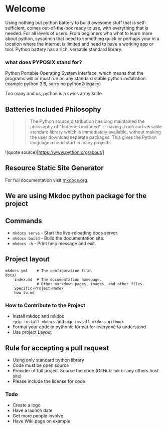 # Welcome 

Using nothing but python battery to build awesome stuff that is self-sufficient, comes out-of-the-box ready to use, with everything that is needed. For all levels of users. From beginners who what to learn more about python, sysadmin that need to something quick or perhaps your in a location where the internet is limited and need to have a working app or tool. Python battery has a rich, versatile standard library.

### what does PYPOSIX stand for?

Python Portable Operating System Interface, which means that the programs will or must run on any standard stable python installation. example python 3.6, sorry no python2(legacy)

Too many and us, python is a swiss army knife. 

## Batteries Included Philosophy

>> The Python source distribution has long maintained the philosophy of "batteries included" -- having a rich and versatile standard library which is immediately available, without making the user download separate packages. This gives the Python language a head start in many projects.

!(quote source)[https://www.python.org/about/]

## Resource Static Site Generator

For full documentation visit [mkdocs.org](https://www.mkdocs.org).

## We are using Mkdoc python package for the project

## Commands

* `mkdocs serve` - Start the live-reloading docs server.
* `mkdocs build` - Build the documentation site.
* `mkdocs -h` - Print help message and exit.

## Project layout

    mkdocs.yml    # The configuration file.
    docs/
        index.md  # The documentation homepage.
        ...       # Other markdown pages, images, and other files.
        Specific-Project-Name/
        how-to.md
        
        
        
### How to Contribute to the Project

- Install mkdoc and mkdoc   
  -`pip install mkdocs` and `pip install mkdocs-gitbook`
- Format your code in pythonic format for everyone to understand
- Use project Layout

## Rule for accepting a pull request

- Using only standard python library
- Code must be open source
- Provider of full project Source the code (GitHub link or any others host site)
- Please include the license for code

### Todo

- Create a logo
- Have a launch date
- Get more people involve 
- Have Wiki page on example
